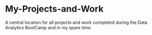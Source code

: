 # My-Projects-and-Work
A central location for all projects and work completed during the Data Analytics BootCamp and in my spare time.
